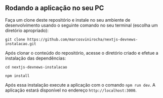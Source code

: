 ## Rodando a aplicação no seu PC 

Faça um clone deste repositório e instale no seu ambiente de desenvolvimento usando o seguinte comando no seu terminal (escolha um diretório apropriado):

```shell
git clone https://github.com/marcosvinirocha/nextjs-devnews-instalacao.git
```

Após clonar o conteúdo do repositório, acesse o diretório criado e efetue a instalação das dependências:

```shell
cd nextjs-devnews-instalacao

npm install
```

Após essa instalação execute a aplicação com o comando `npm run dev`. A aplicação estará disponível no endereço `http://localhost:3000`.
